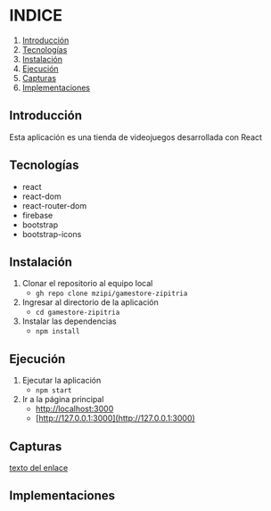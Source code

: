 # INDICE
1. [Introducción](#introducción)
2. [Tecnologías](#tecnologías)
3. [Instalación](#instalación)
4. [Ejecución](#ejecución)
5. [Capturas](#capturas)
6. [Implementaciones](#implementaciones)

## Introducción
Esta aplicación es una tienda de videojuegos desarrollada con React

## Tecnologías
* react
* react-dom
* react-router-dom
* firebase
* bootstrap
* bootstrap-icons

## Instalación
1. Clonar el repositorio al equipo local
    * `gh repo clone mzipi/gamestore-zipitria`
2. Ingresar al directorio de la aplicación
    * `cd gamestore-zipitria`
3. Instalar las dependencias
    * `npm install`

## Ejecución
1. Ejecutar la aplicación
    * `npm start`
2. Ir a la página principal
    * [http://localhost:3000](http://localhost:3000)
    * [http://127.0.0.1:3000](http://127.0.0.1:3000)

## Capturas
[texto del enlace](https://google.com)

## Implementaciones

